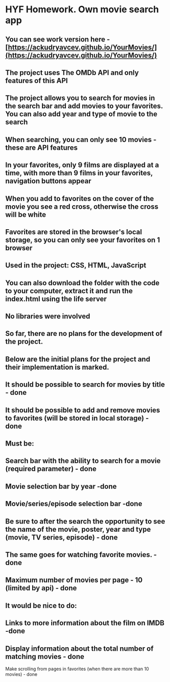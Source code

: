 HYF Homework. Own movie search app
=============================================================
You can see work version here - [https://ackudryavcev.github.io/YourMovies/](https://ackudryavcev.github.io/YourMovies/)
---
The project uses The OMDb API and only features of this API
---
The project allows you to search for movies in the search bar and add movies to your favorites. You can also add year and type of movie to the search
---
When searching, you can only see 10 movies - these are API features
---
In your favorites, only 9 films are displayed at a time, with more than 9 films in your favorites, navigation buttons appear
---
When you add to favorites on the cover of the movie you see a red cross, otherwise the cross will be white
---
Favorites are stored in the browser's local storage, so you can only see your favorites on 1 browser
---
Used in the project: CSS, HTML, JavaScript
---
You can also download the folder with the code to your computer, extract it and run the index.html using the life server
---
No libraries were involved
---
So far, there are no plans for the development of the project.
---
Below are the initial plans for the project and their implementation is marked.
---

It should be possible to search for movies by title - done
---
It should be possible to add and remove movies to favorites (will be stored in local storage) - done
---
Must be:
---
Search bar with the ability to search for a movie (required parameter) - done
---
Movie selection bar by year -done
---
Movie/series/episode selection bar -done
---
Be sure to after the search the opportunity to see the name of the movie, poster, year and type (movie, TV series, episode) - done
---
The same goes for watching favorite movies. - done
---
Maximum number of movies per page - 10 (limited by api) - done
---

It would be nice to do:
---
Links to more information about the film on IMDB -done
---
Display information about the total number of matching movies - done
---
Make scrolling from pages in favorites (when there are more than 10 movies) - done